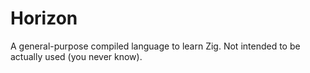 # Horizon

A general-purpose compiled language to learn Zig. Not intended to be actually used (you never know).
